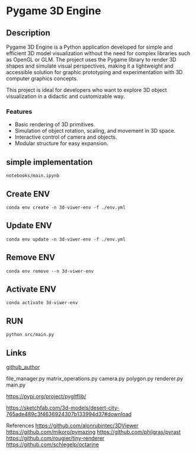 # Pygame 3D Engine

## Description

Pygame 3D Engine is a Python application developed for simple and efficient 3D model visualization without the need for complex libraries such as OpenGL or GLM. The project uses the Pygame library to render 3D shapes and simulate visual perspectives, making it a lightweight and accessible solution for graphic prototyping and experimentation with 3D computer graphics concepts.  

This project is ideal for developers who want to explore 3D object visualization in a didactic and customizable way.  

### Features  

- Basic rendering of 3D primitives.  
- Simulation of object rotation, scaling, and movement in 3D space.  
- Interactive control of camera and objects.  
- Modular structure for easy expansion.  

## simple implementation

``` notebooks/main.ipynb ```

## Create ENV

``` conda env create -n 3d-viwer-env -f ./env.yml ```

## Update ENV

``` conda env update -n 3d-viwer-env -f ./env.yml ```

## Remove ENV

``` conda env remove --n 3d-viwer-env ```

## Activate ENV

``` conda activate 3d-viwer-env ```

## RUN

``` python src/main.py ```


## Links

[github_author](https://github.com/Diegoomal)


file_manager.py
matrix_operations.py
camera.py
polygon.py
renderer.py
main.py

https://pypi.org/project/pygltflib/

https://sketchfab.com/3d-models/desert-city-765ade489c3f4636924307b133994d37#download





References
https://github.com/alonrubintec/3DViewer
https://github.com/mikoro/pymazing
https://github.com/philgras/pyrast
https://github.com/rougier/tiny-renderer
https://github.com/schlegelp/octarine